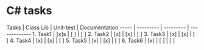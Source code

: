 <h1>C# tasks</h1>
Tasks | Class Lib | Unit-test | Documentation
----- | --------- | --------- | -------------
1. Task1 | [x]s | [ ] | [ ]
2. Task2 | [x] | [x] | [ ]
3. Task3 | [x] | [x] | [ ]
4. Task4 | [x] | [x] | [ ]
5. Task5 | [x] | [x] | [ ]
6. Task6 | [x] | [ ] | [ ]
